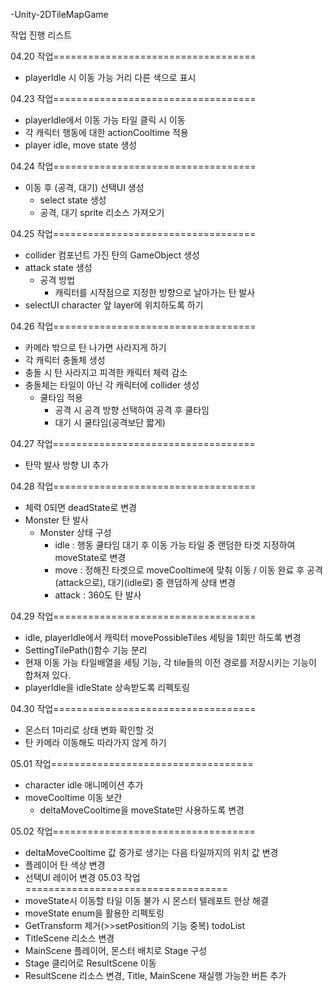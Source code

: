 -Unity-2DTileMapGame

작업 진행 리스트

04.20 작업===================================
- playerIdle 시 이동 가능 거리 다른 색으로 표시

04.23 작업===================================
- playerIdle에서 이동 가능 타일 클릭 시 이동
- 각 캐릭터 행동에 대한 actionCooltime 적용
- player idle, move state 생성

04.24 작업===================================
- 이동 후 (공격, 대기) 선택UI 생성
  - select state 생성
  - 공격, 대기 sprite 리소스 가져오기

04.25 작업===================================
  - collider 컴포넌트 가진 탄의 GameObject 생성
- attack state 생성
  - 공격 방법
    - 캐릭터를 시작점으로 지정한 방향으로 날아가는 탄 발사
- selectUI character 앞 layer에 위치하도록 하기

04.26 작업===================================
- 카메라 밖으로 탄 나가면 사라지게 하기
- 각 캐릭터 충돌체 생성
- 충돌 시 탄 사라지고 피격한 캐릭터 체력 감소
- 충돌체는 타일이 아닌 각 캐릭터에 collider 생성
  - 쿨타임 적용
    - 공격 시 공격 방향 선택하여 공격 후 쿨타임
    - 대기 시 쿨타임(공격보단 짧게)

04.27 작업===================================
- 탄막 발사 방향 UI 추가

04.28 작업===================================
- 체력 0되면 deadState로 변경
- Monster 탄 발사
  - Monster 상태 구성
    - idle : 행동 쿨타임 대기 후 이동 가능 타일 중 랜덤한 타겟 지정하여 moveState로 변경
    - move : 정해진 타겟으로 moveCooltime에 맞춰 이동 / 이동 완료 후 공격(attack으로), 대기(idle로) 중 랜덤하게 상태 변경
    - attack : 360도 탄 발사

04.29 작업===================================
- idle, playerIdle에서 캐릭터 movePossibleTiles 세팅을 1회만 하도록 변경
- SettingTilePath()함수 기능 분리
- 현재 이동 가능 타일배열을 세팅 기능, 각 tile들의 이전 경로를 저장시키는 기능이 합쳐져 있다.
- playerIdle을 idleState 상속받도록 리펙토링

04.30 작업===================================
- 몬스터 1마리로 상태 변화 확인할 것
- 탄 카메라 이동해도 따라가지 않게 하기

05.01 작업===================================
- character idle 애니메이션 추가
- moveCooltime 이동 보간
  - deltaMoveCooltime을 moveState만 사용하도록 변경

05.02 작업===================================
  - deltaMoveCooltime 값 증가로 생기는 다음 타일까지의 위치 값 변경
  - 플레이어 탄 색상 변경
  - 선택UI 레이어 변경
05.03 작업===================================
- moveState시 이동할 타일 이동 불가 시 몬스터 텔레포트 현상 해결
- moveState enum을 활용한 리펙토링
- GetTransform 제거(>>setPosition의 기능 중복)
todoList
- TitleScene 리소스 변경
- MainScene 플레이어, 몬스터 배치로 Stage 구성
- Stage 클리어로 ResultScene 이동
- ResultScene 리소스 변경, Title, MainScene 재실행 가능한 버튼 추가
